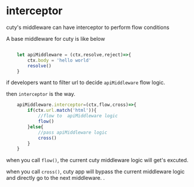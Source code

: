 # interceptor

 cuty's middleware can have interceptor to perform flow conditions

 A base middleware for cuty is like below

```js

    let apiMiddleware = (ctx,resolve,reject)=>{
        ctx.body = 'hello world'
        resolve()
    }

```

if developers want to filter url to decide `apiMiddleware` flow logic.

then `interceptor` is the way.

```js
    apiMiddleware.interceptor=(ctx,flow,cross)=>{
        if(ctx.url.match('html')){
            //flow to  apiMiddleware logic
            flow()
        }else{
            //pass apiMiddleware logic
            cross()
        }
    }

```

when you call `flow()`, the current cuty middleware logic will get's excuted.

when you call `cross()`, cuty app will bypass the current middleware logic and directly go to the next middleware.
.




